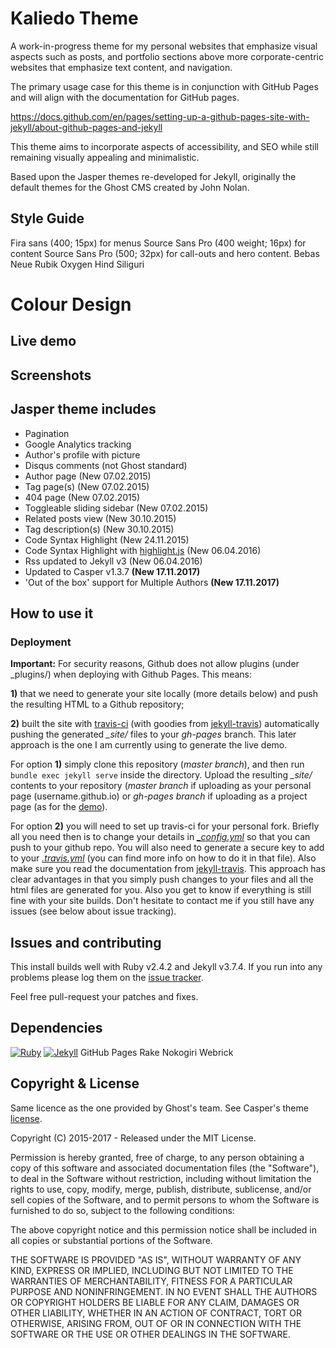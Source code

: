 # Kaliedo Theme
A work-in-progress theme for my personal websites that emphasize visual aspects such as posts, and portfolio sections above more corporate-centric websites that emphasize text content, and navigation.

The primary usage case for this theme is in conjunction with GitHub Pages and will align with the documentation for GitHub pages.

https://docs.github.com/en/pages/setting-up-a-github-pages-site-with-jekyll/about-github-pages-and-jekyll

This theme aims to incorporate aspects of accessibility, and SEO while still remaining visually appealing and minimalistic.

Based upon the Jasper themes re-developed for Jekyll, originally the default themes for the Ghost CMS created by John Nolan.

## Style Guide
Fira sans (400; 15px) for menus
Source Sans Pro (400 weight; 16px) for content
Source Sans Pro (500; 32px) for call-outs and hero content.
Bebas Neue
Rubik
Oxygen
Hind Siliguri

# Colour Design

## Live demo

## Screenshots

## Jasper theme includes

* Pagination
* Google Analytics tracking
* Author's profile with picture
* Disqus comments (not Ghost standard)
* Author page (New 07.02.2015)
* Tag page(s) (New 07.02.2015)
* 404 page (New 07.02.2015)
* Toggleable sliding sidebar (New 07.02.2015)
* Related posts view (New 30.10.2015)
* Tag description(s) (New 30.10.2015)
* Code Syntax Highlight (New 24.11.2015)
* Code Syntax Highlight with [highlight.js](https://highlightjs.org/) (New 06.04.2016)
* Rss updated to Jekyll v3 (New 06.04.2016)
* Updated to Casper v1.3.7 **(New 17.11.2017)**  
* 'Out of the box' support for Multiple Authors **(New 17.11.2017)**  

## How to use it

### Deployment

**Important:**  For security reasons, Github does not allow plugins (under _plugins/) when deploying with Github Pages. This means:

**1)** that we need to generate your site locally (more details below) and push the resulting HTML to a Github repository;

**2)** built the site with [travis-ci](https://travis-ci.org/) (with goodies from [jekyll-travis](https://github.com/mfenner/jekyll-travis)) automatically pushing the generated *_site/* files to your *gh-pages* branch.
 This later approach is the one I am currently using to generate the live demo.

For option **1)** simply clone this repository (*master branch*), and then run `bundle exec jekyll serve` inside the directory. Upload the resulting *_site/* contents to your repository (*master branch* if uploading as your personal page (username.github.io) or *gh-pages branch* if uploading as a project page (as for the [demo](https://github.com/jekyller/jasper/tree/gh-pages)).

For option **2)** you will need to set up travis-ci for your personal fork. Briefly all you need then is to change your details in *[\_config.yml](_config.yml)* so that you can push to your github repo. You will also need to generate a secure key to add to your *[.travis.yml](.travis.yml)* (you can find more info on how to do it in that file). Also make sure you read the documentation from [jekyll-travis](https://github.com/mfenner/jekyll-travis). This approach has clear advantages in that you simply push changes to your files and all the html files are generated for you. Also you get to know if everything is still fine with your site builds. Don't hesitate to contact me if you still have any issues (see below about issue tracking).

## Issues and contributing

This install builds well with Ruby v2.4.2 and Jekyll v3.7.4. If you run into any problems please log them on the [issue tracker](https://github.com/jekyller/jasper/issues).

Feel free pull-request your patches and fixes.

## Dependencies
[![Ruby](https://img.shields.io/badge/ruby-3.1.1-blue.svg?style=flat)](https://www.ruby-lang.org/)
[![Jekyll](https://img.shields.io/badge/jekyll-3.9.2-brightgreen.svg?style=flat)](https://github.com/jekyll/jekyll/releases)
GitHub Pages
Rake
Nokogiri
Webrick

## Copyright & License

Same licence as the one provided by Ghost's team. See Casper's theme [license](GHOST.txt).

Copyright (C) 2015-2017 - Released under the MIT License.

Permission is hereby granted, free of charge, to any person obtaining a copy of this software and associated documentation files (the "Software"), to deal in the Software without restriction, including without limitation the rights to use, copy, modify, merge, publish, distribute, sublicense, and/or sell copies of the Software, and to permit persons to whom the Software is furnished to do so, subject to the following conditions:

The above copyright notice and this permission notice shall be included in all copies or substantial portions of the Software.

THE SOFTWARE IS PROVIDED "AS IS", WITHOUT WARRANTY OF ANY KIND, EXPRESS OR IMPLIED, INCLUDING BUT NOT LIMITED TO THE WARRANTIES OF MERCHANTABILITY, FITNESS FOR A PARTICULAR PURPOSE AND
NONINFRINGEMENT. IN NO EVENT SHALL THE AUTHORS OR COPYRIGHT HOLDERS BE LIABLE FOR ANY CLAIM, DAMAGES OR OTHER LIABILITY, WHETHER IN AN ACTION OF CONTRACT, TORT OR OTHERWISE, ARISING FROM, OUT OF OR IN CONNECTION WITH THE SOFTWARE OR THE USE OR OTHER DEALINGS IN THE SOFTWARE.
